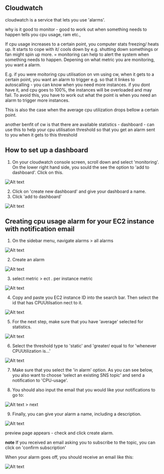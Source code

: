 
## Cloudwatch 

cloudwatch is a service that lets you use 'alarms'.

why is it good to monitor - good to work out when something needs to happen 
tells you cpu usage, ram etc., 

If cpu usage increases to a certain point, you computer stats freezing/ heats up. It starts to cope with it/ cools down by e.g. shutting down somethings or fan might spin up more. = monitoring can help to alert the system when something needs to happen. Depening on what metric you are monitoring, you want a alarm. 

E.g. if you were moitoring cpu utilisation on vm using cw, when it gets to a certain point, you want an alarm to trigger e.g. so that it linkes to autoscalling - you can know when you need more instances. if you dont have it, and cpu goes to 100%, the instances will be overloaded and may fail. To avoid this, you have to work out what the point is when you need an alarm to trigger more instances. 

This is also the case when the average cpu utilization drops bellow a certain point. 

another benfit of cw is that there are available statistics - dashboard - can use this to help your cpu utilisation threshold so that you get an alarm sent to you when it gets to this threshold 


## How to set up a dashboard

1. On your cloudwatch console screen, scroll down and select 'monitoring'. On the lower right hand side, you sould the see the option to 'add to dashboard'. Click on this.

![Alt text](images/add-to-dashboard.PNG)


2. Click on 'create new dashboard' and give your dashboard a name.
3. Click 'add to dashboard'

![Alt text](images/create-new-dashboard.PNG)










## Creating cpu usage alarm for your EC2 instance with notification email 

1. On the sidebar menu, navigate alarms > all alarms

![Alt text](images/alarms-allalarms.PNG)

2. Create an alarm 

![Alt text](images/ca.PNG)

3. select metric > ect . per instance metric

![Alt text](images/select-metric.PNG)


4. Copy and paste you EC2 instance ID into the search bar. Then select the id that has CPUUtilsation nect to it.

![Alt text](images/4.PNG)

5. For the next step, make sure that you have 'average' selected for statistics.

![Alt text](images/statistics-average.PNG)

6. Select the threshold type to 'static' and 'greater/ equal to for 'whenever CPUUtilization is...'

![Alt text](images/conditions.PNG)

7. Make sure that you select the 'in alarm' option. As you can see below, you also want to choose 'select an existing SNS topic' and send a notification to 'CPU-usage'. 

8. You should also input the email that you would like your notifications to go to:

![Alt text](images/alarm-trigger.PNG)  > next 

9. Finally, you can give your alarm a name, including a description. 

![Alt text](images/alarm-name.PNG)

preview page appears - check and click create alarm. 

**note** If you received an email asking you to subscribe to the topic, you can click on 'confirm subscription'


When your alarm goes off, you should receive an email like this:

![Alt text](images/email.PNG)